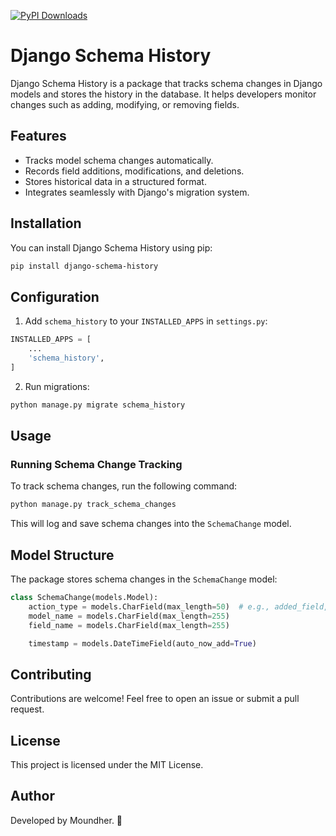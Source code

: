 <a href="https://pepy.tech/projects/django-schema-history"><img src="https://static.pepy.tech/badge/django-schema-history" alt="PyPI Downloads"></a>
# Django Schema History

Django Schema History is a package that tracks schema changes in Django models and stores the history in the database. It helps developers monitor changes such as adding, modifying, or removing fields.

## Features
- Tracks model schema changes automatically.
- Records field additions, modifications, and deletions.
- Stores historical data in a structured format.
- Integrates seamlessly with Django's migration system.

## Installation

You can install Django Schema History using pip:

```sh
pip install django-schema-history
```

## Configuration

1. Add `schema_history` to your `INSTALLED_APPS` in `settings.py`:

```python
INSTALLED_APPS = [
    ...
    'schema_history',
]
```

2. Run migrations:

```sh
python manage.py migrate schema_history
```

## Usage

### Running Schema Change Tracking
To track schema changes, run the following command:

```sh
python manage.py track_schema_changes
```

This will log and save schema changes into the `SchemaChange` model.
## Model Structure
The package stores schema changes in the `SchemaChange` model:

```python
class SchemaChange(models.Model):
    action_type = models.CharField(max_length=50)  # e.g., added_field, removed_field
    model_name = models.CharField(max_length=255)
    field_name = models.CharField(max_length=255)
    timestamp = models.DateTimeField(auto_now_add=True)
```

## Contributing
Contributions are welcome! Feel free to open an issue or submit a pull request.

## License
This project is licensed under the MIT License.

## Author
Developed by Moundher. 🚀

